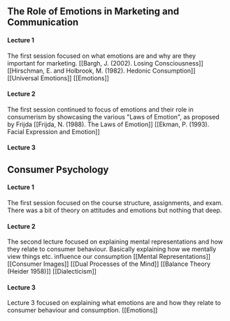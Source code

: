 ## The Role of Emotions in Marketing and Communication
#### Lecture 1
The first session focused on what emotions are and why are they  
important for marketing. 
[[Bargh, J. (2002). Losing Consciousness]]
[[Hirschman, E. and Holbrook, M. (1982). Hedonic Consumption]]
[[Universal Emotions]]
[[Emotions]]


#### Lecture 2
The first session continued to focus of emotions and their role in consumerism by showcasing the various "Laws of Emotion", as proposed by Frijda
[[Frijda, N. (1988). The Laws of Emotion]]
[[Ekman, P. (1993). Facial Expression and Emotion]]

#### Lecture 3

## Consumer Psychology
#### Lecture 1
The first session focused on the course structure, assignments, and exam. There was a bit of theory on attitudes and emotions but nothing that deep.

#### Lecture 2
The second lecture focused on explaining mental representations and how they relate to consumer behaviour. Basically explaining how we mentally view things etc. influence our consumption
[[Mental Representations]]
[[Consumer Images]]
[[Dual Processes of the Mind]]
[[Balance Theory (Heider 1958)]]
[[Dialecticism]]

#### Lecture 3
Lecture 3 focused on explaining what emotions are and how they relate to consumer behaviour and consumption. 
[[Emotions]]



